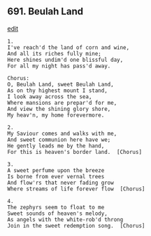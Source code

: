 
## 691.  Beulah Land
[edit](https://docs.google.com/document/d/107n3KR7_KKLcvZnZFSu_m6AEdTtRwsyT/edit?mode=html)



    1.
    I've reach'd the land of corn and wine,
    And all its riches fully mine;
    Here shines undim'd one blissful day,
    For all my night has pass'd away.

    Chorus:
    O, Beulah Land, sweet Beulah Land,
    As on thy highest mount I stand,
    I look away across the sea,
    Where mansions are prepar'd for me,
    And view the shining glory shore,
    My heav'n, my home forevermore.

    2.
    My Saviour comes and walks with me,
    And sweet communion here have we;
    He gently leads me by the hand,
    For this is heaven's border land.  [Chorus]

    3.
    A sweet perfume upon the breeze
    Is borne from ever vernal trees
    And flow'rs that never fading grow
    Where streams of life forever flow  [Chorus]

    4.
    The zephyrs seem to float to me
    Sweet sounds of heaven's melody,
    As angels with the white-rob'd throng
    Join in the sweet redemption song.  [Chorus]
